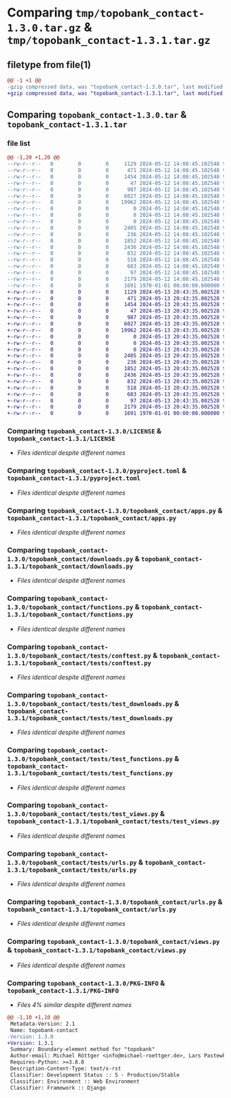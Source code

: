 # Comparing `tmp/topobank_contact-1.3.0.tar.gz` & `tmp/topobank_contact-1.3.1.tar.gz`

## filetype from file(1)

```diff
@@ -1 +1 @@
-gzip compressed data, was "topobank_contact-1.3.0.tar", last modified: Fri Jan  1 00:00:00 2016, max compression
+gzip compressed data, was "topobank_contact-1.3.1.tar", last modified: Fri Jan  1 00:00:00 2016, max compression
```

## Comparing `topobank_contact-1.3.0.tar` & `topobank_contact-1.3.1.tar`

### file list

```diff
@@ -1,20 +1,20 @@
--rw-r--r--   0        0        0     1129 2024-05-12 14:08:45.102548 topobank_contact-1.3.0/LICENSE
--rw-r--r--   0        0        0      471 2024-05-12 14:08:45.102548 topobank_contact-1.3.0/README.rst
--rw-r--r--   0        0        0     1454 2024-05-12 14:08:45.102548 topobank_contact-1.3.0/pyproject.toml
--rw-r--r--   0        0        0       47 2024-05-12 14:08:45.102548 topobank_contact-1.3.0/topobank_contact/__init__.py
--rw-r--r--   0        0        0      987 2024-05-12 14:08:45.102548 topobank_contact-1.3.0/topobank_contact/apps.py
--rw-r--r--   0        0        0     6027 2024-05-12 14:08:45.102548 topobank_contact-1.3.0/topobank_contact/downloads.py
--rw-r--r--   0        0        0    19962 2024-05-12 14:08:45.102548 topobank_contact-1.3.0/topobank_contact/functions.py
--rw-r--r--   0        0        0        0 2024-05-12 14:08:45.102548 topobank_contact-1.3.0/topobank_contact/migrations/__init__.py
--rw-r--r--   0        0        0        0 2024-05-12 14:08:45.102548 topobank_contact-1.3.0/topobank_contact/signals.py
--rw-r--r--   0        0        0        0 2024-05-12 14:08:45.102548 topobank_contact-1.3.0/topobank_contact/tests/__init__.py
--rw-r--r--   0        0        0     2405 2024-05-12 14:08:45.102548 topobank_contact-1.3.0/topobank_contact/tests/conftest.py
--rw-r--r--   0        0        0      236 2024-05-12 14:08:45.102548 topobank_contact-1.3.0/topobank_contact/tests/test_api.py
--rw-r--r--   0        0        0     1852 2024-05-12 14:08:45.102548 topobank_contact-1.3.0/topobank_contact/tests/test_downloads.py
--rw-r--r--   0        0        0     2436 2024-05-12 14:08:45.102548 topobank_contact-1.3.0/topobank_contact/tests/test_functions.py
--rw-r--r--   0        0        0      832 2024-05-12 14:08:45.102548 topobank_contact-1.3.0/topobank_contact/tests/test_views.py
--rw-r--r--   0        0        0      518 2024-05-12 14:08:45.102548 topobank_contact-1.3.0/topobank_contact/tests/urls.py
--rw-r--r--   0        0        0      683 2024-05-12 14:08:45.102548 topobank_contact-1.3.0/topobank_contact/urls.py
--rw-r--r--   0        0        0       97 2024-05-12 14:08:45.102548 topobank_contact-1.3.0/topobank_contact/version.py
--rw-r--r--   0        0        0     2179 2024-05-12 14:08:45.102548 topobank_contact-1.3.0/topobank_contact/views.py
--rw-r--r--   0        0        0     1691 1970-01-01 00:00:00.000000 topobank_contact-1.3.0/PKG-INFO
+-rw-r--r--   0        0        0     1129 2024-05-13 20:43:35.002528 topobank_contact-1.3.1/LICENSE
+-rw-r--r--   0        0        0      471 2024-05-13 20:43:35.002528 topobank_contact-1.3.1/README.rst
+-rw-r--r--   0        0        0     1454 2024-05-13 20:43:35.002528 topobank_contact-1.3.1/pyproject.toml
+-rw-r--r--   0        0        0       47 2024-05-13 20:43:35.002528 topobank_contact-1.3.1/topobank_contact/__init__.py
+-rw-r--r--   0        0        0      987 2024-05-13 20:43:35.002528 topobank_contact-1.3.1/topobank_contact/apps.py
+-rw-r--r--   0        0        0     6027 2024-05-13 20:43:35.002528 topobank_contact-1.3.1/topobank_contact/downloads.py
+-rw-r--r--   0        0        0    19962 2024-05-13 20:43:35.002528 topobank_contact-1.3.1/topobank_contact/functions.py
+-rw-r--r--   0        0        0        0 2024-05-13 20:43:35.002528 topobank_contact-1.3.1/topobank_contact/migrations/__init__.py
+-rw-r--r--   0        0        0        0 2024-05-13 20:43:35.002528 topobank_contact-1.3.1/topobank_contact/signals.py
+-rw-r--r--   0        0        0        0 2024-05-13 20:43:35.002528 topobank_contact-1.3.1/topobank_contact/tests/__init__.py
+-rw-r--r--   0        0        0     2405 2024-05-13 20:43:35.002528 topobank_contact-1.3.1/topobank_contact/tests/conftest.py
+-rw-r--r--   0        0        0      236 2024-05-13 20:43:35.002528 topobank_contact-1.3.1/topobank_contact/tests/test_api.py
+-rw-r--r--   0        0        0     1852 2024-05-13 20:43:35.002528 topobank_contact-1.3.1/topobank_contact/tests/test_downloads.py
+-rw-r--r--   0        0        0     2436 2024-05-13 20:43:35.002528 topobank_contact-1.3.1/topobank_contact/tests/test_functions.py
+-rw-r--r--   0        0        0      832 2024-05-13 20:43:35.002528 topobank_contact-1.3.1/topobank_contact/tests/test_views.py
+-rw-r--r--   0        0        0      518 2024-05-13 20:43:35.002528 topobank_contact-1.3.1/topobank_contact/tests/urls.py
+-rw-r--r--   0        0        0      683 2024-05-13 20:43:35.002528 topobank_contact-1.3.1/topobank_contact/urls.py
+-rw-r--r--   0        0        0       97 2024-05-13 20:43:35.002528 topobank_contact-1.3.1/topobank_contact/version.py
+-rw-r--r--   0        0        0     2179 2024-05-13 20:43:35.002528 topobank_contact-1.3.1/topobank_contact/views.py
+-rw-r--r--   0        0        0     1691 1970-01-01 00:00:00.000000 topobank_contact-1.3.1/PKG-INFO
```

### Comparing `topobank_contact-1.3.0/LICENSE` & `topobank_contact-1.3.1/LICENSE`

 * *Files identical despite different names*

### Comparing `topobank_contact-1.3.0/pyproject.toml` & `topobank_contact-1.3.1/pyproject.toml`

 * *Files identical despite different names*

### Comparing `topobank_contact-1.3.0/topobank_contact/apps.py` & `topobank_contact-1.3.1/topobank_contact/apps.py`

 * *Files identical despite different names*

### Comparing `topobank_contact-1.3.0/topobank_contact/downloads.py` & `topobank_contact-1.3.1/topobank_contact/downloads.py`

 * *Files identical despite different names*

### Comparing `topobank_contact-1.3.0/topobank_contact/functions.py` & `topobank_contact-1.3.1/topobank_contact/functions.py`

 * *Files identical despite different names*

### Comparing `topobank_contact-1.3.0/topobank_contact/tests/conftest.py` & `topobank_contact-1.3.1/topobank_contact/tests/conftest.py`

 * *Files identical despite different names*

### Comparing `topobank_contact-1.3.0/topobank_contact/tests/test_downloads.py` & `topobank_contact-1.3.1/topobank_contact/tests/test_downloads.py`

 * *Files identical despite different names*

### Comparing `topobank_contact-1.3.0/topobank_contact/tests/test_functions.py` & `topobank_contact-1.3.1/topobank_contact/tests/test_functions.py`

 * *Files identical despite different names*

### Comparing `topobank_contact-1.3.0/topobank_contact/tests/test_views.py` & `topobank_contact-1.3.1/topobank_contact/tests/test_views.py`

 * *Files identical despite different names*

### Comparing `topobank_contact-1.3.0/topobank_contact/tests/urls.py` & `topobank_contact-1.3.1/topobank_contact/tests/urls.py`

 * *Files identical despite different names*

### Comparing `topobank_contact-1.3.0/topobank_contact/urls.py` & `topobank_contact-1.3.1/topobank_contact/urls.py`

 * *Files identical despite different names*

### Comparing `topobank_contact-1.3.0/topobank_contact/views.py` & `topobank_contact-1.3.1/topobank_contact/views.py`

 * *Files identical despite different names*

### Comparing `topobank_contact-1.3.0/PKG-INFO` & `topobank_contact-1.3.1/PKG-INFO`

 * *Files 4% similar despite different names*

```diff
@@ -1,10 +1,10 @@
 Metadata-Version: 2.1
 Name: topobank-contact
-Version: 1.3.0
+Version: 1.3.1
 Summary: Boundary-element method for "topobank"
 Author-email: Michael Röttger <info@michael-roettger.de>, Lars Pastewka <lars.pastewka@imtek.uni-freiburg.de>
 Requires-Python: >=3.8.0
 Description-Content-Type: text/x-rst
 Classifier: Development Status :: 5 - Production/Stable
 Classifier: Environment :: Web Environment
 Classifier: Framework :: Django
```

